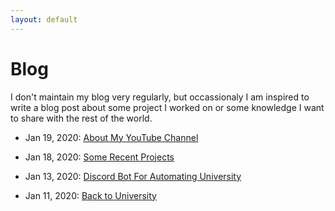 ```yaml
---
layout: default
---
```


# Blog

I don't maintain my blog very regularly, but occassionaly I am inspired to write a blog post about some project I worked on or some knowledge I want to share with the rest of the world.

* Jan 19, 2020: [About My YouTube Channel](2021_01/Jan19)

* Jan 18, 2020: [Some Recent Projects](2021_01/Jan18)

* Jan 13, 2020: [Discord Bot For Automating University](2021_01/Jan13)

* Jan 11, 2020: [Back to University](2021_01/Jan11)
